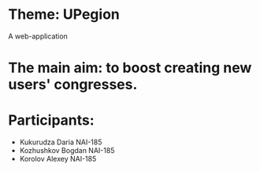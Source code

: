 # Theme: UPegion
A web-application

# The main aim: to boost creating new users' congresses. 

# Participants:
- Kukurudza Daria NAI-185
- Kozhushkov Bogdan NAI-185
- Korolov Alexey NAI-185
